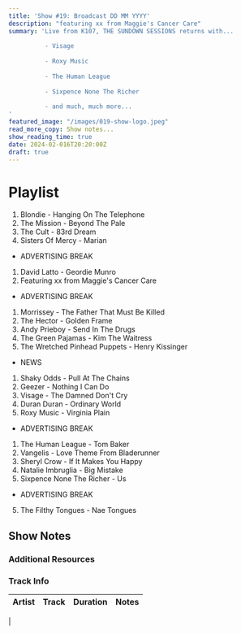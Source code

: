 ```yaml
---
title: 'Show #19: Broadcast DD MM YYYY'
description: "featuring xx from Maggie's Cancer Care"
summary: 'Live from K107, THE SUNDOWN SESSIONS returns with...
 
          - Visage
                    
          - Roxy Music
          
          - The Human League
          
          - Sixpence None The Richer
          
          - and much, much more...
'
featured_image: "/images/019-show-logo.jpeg"
read_more_copy: Show notes...
show_reading_time: true
date: 2024-02-016T20:20:00Z
draft: true 
---
```


# Playlist

1. Blondie - Hanging On The Telephone
2. The Mission - Beyond The Pale
3. The Cult - 83rd Dream
4. Sisters Of Mercy - Marian

- ADVERTISING BREAK

1. David Latto - Geordie Munro
2. Featuring xx from Maggie's Cancer Care

- ADVERTISING BREAK

1. Morrissey - The Father That Must Be Killed
2. The Hector - Golden Frame
3. Andy Prieboy - Send In The Drugs
4. The Green Pajamas - Kim The Waitress
5. The Wretched Pinhead Puppets - Henry Kissinger

- NEWS

1. Shaky Odds - Pull At The Chains
2. Geezer - Nothing I Can Do
3. Visage - The Damned Don't Cry
4. Duran Duran - Ordinary World
5. Roxy Music - Virginia Plain

- ADVERTISING BREAK

1. The Human League - Tom Baker
2. Vangelis - Love Theme From Bladerunner
3. Sheryl Crow - If It Makes You Happy
4. Natalie Imbruglia - Big Mistake
5. Sixpence None The Richer - Us

- ADVERTISING BREAK

5. The Filthy Tongues - Nae Tongues

## Show Notes

### Additional Resources



### Track Info

| Artist                        | Track                      | Duration | Notes                                                                                                                                                                                                                                                         |
|-------------------------------|----------------------------|----------|---------------------------------------------------------------------------------------------------------------------------------------------------------------------------------------------------------------------------------------------------------------|
| 